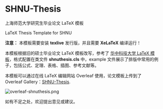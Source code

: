 # SHNU-Thesis

上海师范大学研究生毕业论文 LaTeX 模板

LaTeX Thesis Template for SHNU

**注意：** 本模板需要安装 **texlive** 发行版，并且需要 **XeLaTeX** 编译运行！

本模板根据旧的硕士毕业论文 LaTeX 模板改写，参考了 [华中科技大学 LaTeX 模板](https://github.com/skinaze/HUSTPaperTemp)，格式配置在类文件 **shnuthesis.cls** 中，example 文件展示了排版中常用的例子，包括公式、定理、表格、插图、参考文献等。

本模板可以通过在线 LaTeX 编辑网站 Overleaf 使用，论文模板上传到了 Overleaf Gallery：[SHNU-Thesis](https://www.overleaf.com/latex/templates/shnu-thesis/wsykzrksspgn).

![overleaf-shnuthesis.png](https://i.loli.net/2020/12/25/WpPtxey5RnuOQ3h.png)

如有不足之处，欢迎提出意见或建议。

